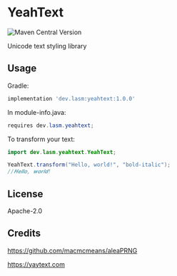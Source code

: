 # YeahText

![Maven Central Version](https://img.shields.io/maven-central/v/dev.lasm/yeahtext)

Unicode text styling library

## Usage

Gradle:
```groovy
implementation 'dev.lasm:yeahtext:1.0.0'
```

In module-info.java:
```java
requires dev.lasm.yeahtext;
```

To transform your text:
```java
import dev.lasm.yeahtext.YeahText;

YeahText.transform("Hello, world!", "bold-italic");
//𝑯𝒆𝒍𝒍𝒐, 𝒘𝒐𝒓𝒍𝒅!
```

## License

Apache-2.0

## Credits

<https://github.com/macmcmeans/aleaPRNG>

<https://yaytext.com>

